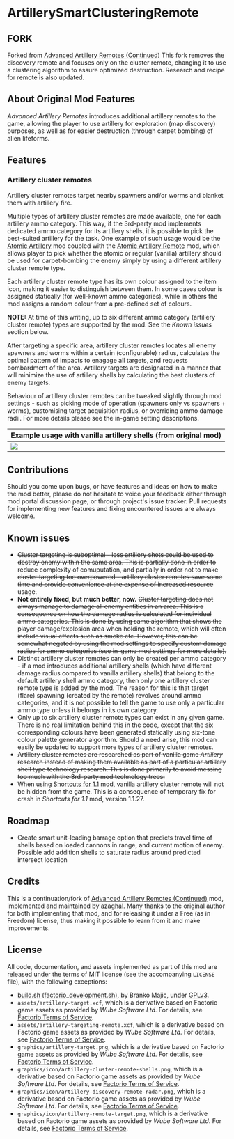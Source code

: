 ArtillerySmartClusteringRemote
======================================

FORK
----
Forked from [Advanced Artillery Remotes (Continued)](https://github.com/azaghal/Factorio-AdvancedArtilleryRemotesContinued)
This fork removes the discovery remote and focuses only on the cluster remote, changing it to use a clustering algorithm to assure optimized destruction.
Research and recipe for remote is also updated.

About Original Mod Features
-----

*Advanced Artillery Remotes* introduces additional artillery remotes to the game, allowing the player to use artillery for exploration (map discovery) purposes, as well as for easier destruction (through carpet bombing) of alien lifeforms.


Features
--------

### Artillery cluster remotes

Artillery cluster remotes target nearby spawners and/or worms and blanket them with artillery fire.

Multiple types of artillery cluster remotes are made available, one for each artillery ammo category. This way, if the 3rd-party mod implements dedicated ammo category for its artillery shells, it is possible to pick the best-suited artillery for the task. One example of such usage would be the [Atomic Artillery](https://mods.factorio.com/mod/AtomicArtillery) mod coupled with the [Atomic Artillery Remote](https://mods.factorio.com/mod/AtomicArtilleryRemote) mod, which allows player to pick whether the atomic or regular (vanilla) artillery should be used for carpet-bombing the enemy simply by using a different artillery cluster remote type.

Each artillery cluster remote type has its own colour assigned to the item icon, making it easier to distinguish between them. In some cases colour is assigned statically (for well-known ammo categories), while in others the mod assigns a random colour from a pre-defined set of colours.

**NOTE:** At time of this writing, up to six different ammo category (artillery cluster remote) types are supported by the mod. See the *Known issues* section below.

After targeting a specific area, artillery cluster remotes locates all enemy spawners and worms within a certain (configurable) radius, calculates the optimal pattern of impacts to enagage all targets, and requests bombardment of the area. Artillery targets are designated in a manner that will minimize the use of artillery shells by calculating the best clusters of enemy targets.

Behaviour of artillery cluster remotes can be tweaked slightly through mod settings - such as picking mode of operation (spawners only vs spawners + worms), customising target acquisition radius, or overriding ammo damage radii. For more details please see the in-game setting descriptions.

| Example usage with vanilla artillery shells (from original mod)                                   |
|---------------------------------------------------------------------------------------------------|
| ![](https://azaghal.github.io/Factorio-AdvancedArtilleryRemotesContinued/demo/cluster-remote.gif) |


Contributions
-------------

Should you come upon bugs, or have features and ideas on how to make the mod better, please do not hesitate to voice your feedback either through mod portal discussion page, or through project's issue tracker. Pull requests for implementing new features and fixing encountered issues are always welcome.


Known issues
------------

-   ~~Cluster targeting is suboptimal - less artillery shots could be used to destroy enemy within the same area. This is partially done in order to reduce complexity of comuputation, and partially in order not to make cluster targeting too overpowered - artillery cluster remotes save some time and provide convenience at the expense of increased resource usage.~~
-   **Not entirely fixed, but much better, now.** ~~Cluster targeting does not always manage to damage all enemy entities in an area. This is a consequence on how the damage radius is calculated for individual ammo categories. This is done by using same algorithm that shows the player damage/explosion area when holding the remote, which will often include visual effects such as smoke etc. However, this can be somewhat negated by using the mod settings to specify custom damage radius for ammo categories (see in-game mod settings for more details).~~
-   Distinct artillery cluster remotes can only be created per ammo category - if a mod introduces additional artillery shells (which have different damage radius compared to vanilla artillery shells) that belong to the default artillery shell ammo category, then only one artillery cluster remote type is added by the mod. The reason for this is that target (flare) spawning (created by the remote) revolves around ammo categories, and it is not possible to tell the game to use only a particular ammo type unless it belongs in its own category.
-   Only up to six artillery cluster remote types can exist in any given game. There is no real limitation behind this in the code, except that the six corresponding colours have been generated statically using six-tone colour palette generator algorithm. Should a need arise, this mod can easily be updated to support more types of artillery cluster remotes.
-   ~~Artillery cluster remotes are researched as part of vanilla game *Artillery* research instead of making them available as part of a particular artillery shell type technology research. This is done primarily to avoid messing too much with the 3rd-party mod technology trees.~~
-   When using [Shortcuts for 1.1](https://mods.factorio.com/mod/Shortcuts-ick) mod, vanilla artillery cluster remote will not be hidden from the game. This is a consequence of temporary fix for crash in *Shortcuts for 1.1* mod, version 1.1.27.


Roadmap
-------

-   Create smart unit-leading barrage option that predicts travel time of shells based on loaded cannons in range, and current motion of enemy. Possible add addition shells to saturate radius around predicted intersect location


Credits
-------

This is a continuation/fork of [Advanced Artillery Remotes (Continued)]([https://mods.factorio.com/mod/AdvArtilleryRemotes](https://github.com/azaghal/Factorio-AdvancedArtilleryRemotesContinued)) mod, implemented and maintained by [azaghal](https://mods.factorio.com/user/azaghal). Many thanks to the original author for both implementing that mod, and for releasing it under a Free (as in Freedom) license, thus making it possible to learn from it and make improvements.


License
-------

All code, documentation, and assets implemented as part of this mod are released under the terms of MIT license (see the accompanying `LICENSE` file), with the following exceptions:

-   [build.sh (factorio_development.sh)](https://code.majic.rs/majic-scripts/), by Branko Majic, under [GPLv3](https://www.gnu.org/licenses/gpl-3.0.html).
-   `assets/artillery-target.xcf`, which is a derivative based on Factorio game assets as provided by *Wube Software Ltd*. For details, see [Factorio Terms of Service](https://www.factorio.com/terms-of-service).
-   `assets/artillery-targeting-remote.xcf`, which is a derivative based on Factorio game assets as provided by *Wube Software Ltd*. For details, see [Factorio Terms of Service](https://www.factorio.com/terms-of-service).
-   `graphics/artillery-target.png`, which is a derivative based on Factorio game assets as provided by *Wube Software Ltd*. For details, see [Factorio Terms of Service](https://www.factorio.com/terms-of-service).
-   `graphics/icon/artillery-cluster-remote-shells.png`, which is a derivative based on Factorio game assets as provided by *Wube Software Ltd*. For details, see [Factorio Terms of Service](https://www.factorio.com/terms-of-service).
-   `graphics/icon/artillery-discovery-remote-radar.png`, which is a derivative based on Factorio game assets as provided by *Wube Software Ltd*. For details, see [Factorio Terms of Service](https://www.factorio.com/terms-of-service).
-   `graphics/icon/artillery-remote-target.png`, which is a derivative based on Factorio game assets as provided by *Wube Software Ltd*. For details, see [Factorio Terms of Service](https://www.factorio.com/terms-of-service).
